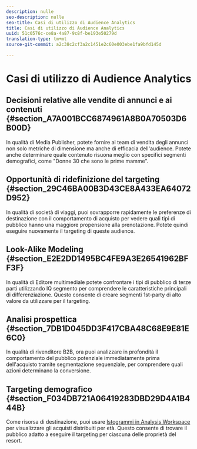 ```yaml
---
description: nulle
seo-description: nulle
seo-title: Casi di utilizzo di Audience Analytics
title: Casi di utilizzo di Audience Analytics
uuid: 51c0576c-ce8a-4a87-9c8f-be193e50279d
translation-type: tm+mt
source-git-commit: a2c38c2cf3a2c1451e2c60e003ebe1fa9bfd145d

---
```



# Casi di utilizzo di Audience Analytics

## Decisioni relative alle vendite di annunci e ai contenuti {#section_A7A001BCC6874961A8B0A70503D6B00D}

In qualità di Media Publisher, potete fornire al team di vendita degli annunci non solo metriche di dimensione ma anche di efficacia dell'audience. Potete anche determinare quale contenuto risuona meglio con specifici segmenti demografici, come "Donne 30 che sono le prime mamme".

## Opportunità di ridefinizione del targeting {#section_29C46BA00B3D43CE8A433EA64072D952}

In qualità di società di viaggi, puoi sovrapporre rapidamente le preferenze di destinazione con il comportamento di acquisto per vedere quali tipi di pubblico hanno una maggiore propensione alla prenotazione. Potete quindi eseguire nuovamente il targeting di queste audience.

## Look-Alike Modeling {#section_E2E2DD1495BC4FE9A3E26541962BFF3F}

In qualità di Editore multimediale potete confrontare i tipi di pubblico di terze parti utilizzando IQ [](https://marketing.adobe.com/resources/help/en_US/analytics/analysis-workspace/segment-comparison.html) segmento per comprendere le caratteristiche principali di differenziazione. Questo consente di creare segmenti 1st-party di alto valore da utilizzare per il targeting.

## Analisi prospettica {#section_7DB1D045DD3F417CBA48C68E9E81E6C0}

In qualità di rivenditore B2B, ora puoi analizzare in profondità il comportamento del pubblico potenziale immediatamente prima dell'acquisto tramite segmentazione [](https://marketing.adobe.com/resources/help/en_US/analytics/segment/sequence-filters.html)sequenziale, per comprendere quali azioni determinano la conversione.

## Targeting demografico {#section_F034DB721A06419283DBD29D4A1B444B}

Come risorsa di destinazione, puoi usare [Istogrammi in Analysis Workspace](https://marketing.adobe.com/resources/help/en_US/analytics/analysis-workspace/histogram.html) per visualizzare gli acquisti distribuiti per età. Questo consente di trovare il pubblico adatto a eseguire il targeting per ciascuna delle proprietà del resort.
